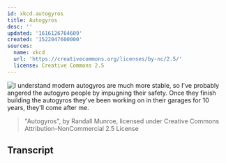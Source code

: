 ```yaml
---
id: xkcd.autogyros
title: Autogyros
desc: ''
updated: '1616126764609'
created: '1522047600000'
sources:
  name: xkcd
  url: 'https://creativecommons.org/licenses/by-nc/2.5/'
  license: Creative Commons 2.5
---
```

![I understand modern autogyros are much more stable, so I've probably angered the autogyro people by impugning their safety. Once they finish building the autogyros they've been working on in their garages for 10 years, they'll come after me.](https://imgs.xkcd.com/comics/autogyros.png)
> "Autogyros", by Randall Munroe, licensed under Creative Commons Attribution-NonCommercial 2.5 License

## Transcript

